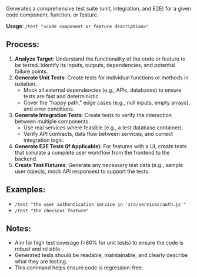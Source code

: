 Generates a comprehensive test suite (unit, integration, and E2E) for a given code component, function, or feature.

**Usage**: `/test "<code component or feature description>"`

## Process:
1.  **Analyze Target**: Understand the functionality of the code or feature to be tested. Identify its inputs, outputs, dependencies, and potential failure points.
2.  **Generate Unit Tests**: Create tests for individual functions or methods in isolation.
    *   Mock all external dependencies (e.g., APIs, databases) to ensure tests are fast and deterministic.
    *   Cover the "happy path," edge cases (e.g., null inputs, empty arrays), and error conditions.
3.  **Generate Integration Tests**: Create tests to verify the interaction between multiple components.
    *   Use real services where feasible (e.g., a test database container).
    *   Verify API contracts, data flow between services, and correct integration logic.
4.  **Generate E2E Tests (If Applicable)**: For features with a UI, create tests that simulate a complete user workflow from the frontend to the backend.
5.  **Create Test Fixtures**: Generate any necessary test data (e.g., sample user objects, mock API responses) to support the tests.

## Examples:
- `/test "the user authentication service in 'src/services/auth.js'"`
- `/test "the checkout feature"`

## Notes:
- Aim for high test coverage (>80% for unit tests) to ensure the code is robust and reliable.
- Generated tests should be readable, maintainable, and clearly describe what they are testing.
- This command helps ensure code is regression-free.
